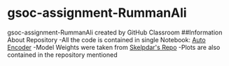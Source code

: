 # gsoc-assignment-RummanAli
gsoc-assignment-RummanAli created by GitHub Classroom
##Information About Repository
-All the code is contained in single Notebook: [Auto Encoder](https://github.com/ATLAS-Autoencoders-GSoC/gsoc-assignment-RummanAli/blob/master/HEPAE_4D.ipynb)
-Model Weights were taken from [Skelpdar's Repo](https://github.com/ATLAS-Autoencoders-GSoC/HEPAutoencoders)
-Plots are also contained in the repository mentioned
